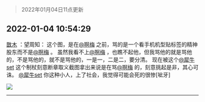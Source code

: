> 2022年01月04日11点更新
<link rel="stylesheet" href="https://cdn.jsdelivr.net/gh/taotie6/sampleJSON@main/css/photo_show.css">
<meta name="referrer" content="no-referrer" />


 ## 2022-01-04 10:54:29 

 [㪚木](https://www.coolapk.com/feed/32584198?shareKey=ZjFmYmRkZjJkOTZlNjFkM2I5MDQ~) ：望周知：
这个图，是在<a class="feed-link-uname" href="/u/啊梅">@啊梅</a> 之前，骂的是一个看手机机型贴标签的精神股东而不是<a class="feed-link-uname" href="/u/啊梅">@啊梅</a> 。
虽然我看不上<a class="feed-link-uname" href="/u/啊梅">@啊梅</a> ，也瞧不起他，但我骂他的就是骂他的，不是骂他的，就不是骂他的，一是一，二是二，要分清。
现在被这个<a class="feed-link-uname" href="/u/犀牛set">@犀牛set</a> 这个制杖刻意断章取义截图拿出来说是在骂<a class="feed-link-uname" href="/u/啊梅">@啊梅</a> 的<!--break-->，刻意挑起是非，其心可诛。
<a class="feed-link-uname" href="/u/犀牛set">@犀牛set</a> 你这种小人，上了社会，我觉得可能会死的很惨[呲牙] 

<div class="album">
<img class="img-item" src="http://image.coolapk.com/feed/2022/0104/10/1081091_54042ed9_4868_3179_843@1080x949.png" />
</div>

 ------- 


